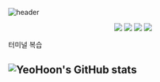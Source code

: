 ![header](https://capsule-render.vercel.app/api?type=waving&color=gradient&height=300&section=header&text=HelloSwift👋&fontSize=70)


<div align="center">
    <img src="https://img.shields.io/badge/Apple-000000?style=flat-square&logo=Apple&logoColor=white"/>
    <img src="https://img.shields.io/badge/Xcode-147EFB?style=flat-square&logo=Xcode&logoColor=white"/>
    <img src="https://img.shields.io/badge/SwiftUI-F05138?style=flat-square&logo=swift&logoColor=white"/>
    <img src="https://img.shields.io/badge/UIKit-F05138?style=flat-square&logo=swift&logoColor=white"/>
</div>


터미널 복습


## ![YeoHoon's GitHub stats](https://github-readme-stats.vercel.app/api?username=jangyeohoon&show_icons=true&theme=gruvbox_light)
